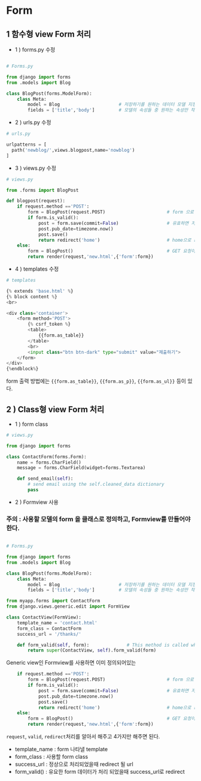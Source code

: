 # Form

## 1 함수형 view Form 처리
- 1 ) forms.py 수정
```python

# Forms.py

from django import forms
from .models import Blog

class BlogPost(forms.ModelForm):
    class Meta:
        model = Blog                      # 저장하기를 원하는 데이터 모델 지정
        fields = ['title','body']         # 모델의 속성들 중 원하는 속성만 작성
```

- 2 ) urls.py 수정
```python
# urls.py

urlpatterns = [
  path('newblog/',views.blogpost,name='nowblog')
]
```

- 3 ) views.py 수정
```python
# views.py

from .forms import BlogPost

def blogpost(request):
    if request.method =='POST':                               
        form = BlogPost(request.POST)                       # form 으로 BlogPost지정
        if form.is_valid():
            post = form.save(commit=False)                  # 유효하면 저장
            post.pub_date=timezone.now()
            post.save()
            return redirect('home')                         # home으로 redirect
    else:
        form = BlogPost()                                   # GET 요청이면 그냥 폼 보여주기
        return render(request,'new.html',{'form':form})
```

- 4 ) templates 수정
```python
# templates

{% extends 'base.html' %}
{% block content %}
<br>

<div class='container'>
    <form method='POST'>
        {% csrf_token %}
        <table>
            {{form.as_table}}
        </table>
        <br>
        <input class="btn btn-dark" type="submit" value="제출하기">
    </form>
</div>
{%endblock%}
```

form 출력 방법에는 `{{form.as_table}}`, `{{form.as_p}}`, `{{form.as_ul}}` 등이 있다.

## 2 ) Class형 view Form 처리
- 1 ) form class
```python
# views.py

from django import forms

class ContactForm(forms.Form):
    name = forms.CharField()
    message = forms.CharField(widget=forms.Textarea)

    def send_email(self):
        # send email using the self.cleaned_data dictionary
        pass
```

- 2 ) Formview 사용
### 주의 : 사용할 모델의 form 을 클래스로 정의하고, Formview를 만들어야 한다.
```python

# Forms.py

from django import forms
from .models import Blog

class BlogPost(forms.ModelForm):
    class Meta:
        model = Blog                      # 저장하기를 원하는 데이터 모델 지정
        fields = ['title','body']         # 모델의 속성들 중 원하는 속성만 작성
```

```python
from myapp.forms import ContactForm
from django.views.generic.edit import FormView

class ContactView(FormView):
    template_name = 'contact.html'
    form_class = ContactForm
    success_url = '/thanks/'

    def form_valid(self, form):              # This method is called when valid form data has been POSTed.
        return super(ContactView, self).form_valid(form)
```

Generic view인 Formview를 사용하면 이미 정의되어있는
```python
    if request.method =='POST':                               
        form = BlogPost(request.POST)                       # form 으로 BlogPost지정
        if form.is_valid():
            post = form.save(commit=False)                  # 유효하면 저장
            post.pub_date=timezone.now()
            post.save()
            return redirect('home')                         # home으로 redirect
    else:
        form = BlogPost()                                   # GET 요청이면 그냥 폼 보여주기
        return render(request,'new.html',{'form':form})
```
`request`, `valid`, `redirect`처리를 알아서 해주고 4가지만 해주면 된다.
- template_name : form 나타낼 template
- form_class : 사용할 form class
- success_url : 정상으로 처리되었을때 redirect 될 url
- form_valid() : 유요한 form 데이터가 처리 되었을때 success_url로 redirect 
